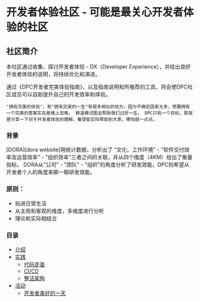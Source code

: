 # 开发者体验社区 - 可能是最关心开发者体验的社区
## 社区简介

本社区通过收集、探讨开发者体验 - DX（Developer Experience），并给出良好开发者体验的说明，将持续优化和演进。

通过《DPC开发者完美体验指南》，以及指南说明和所推荐的工具，将会使DPC社区成员可以自助提升自己的开发效率和体验。

`"拥有完美的体验"，和"拥有完美的一生"有很多相似的地方。因为不确定因素太多，想要拥有一个完美的答案实在是难上加难。
释道儒试图去帮助我们过好一生。
DPC只有一个目标，那就是分享一下对于开发者体验的理解，奢望能实际帮助到大家，哪怕就一点点。`

### 背景

[DORA][dora website]用统计数据，分析出了 "文化、工作环境" - "软件交付效率及运营效率" - "组织效率"三者之间的关联，并从四个维度（4KM）给出了衡量指标。
DORA从"公司" - "团队" - "组织"的角度分析了研发效能，DPC则希望从开发者个人的角度来聊一聊研发效能。


### 原则：

* 贴进日常生活
* 从主观和客观的维度，多维度进行分析
* 理论和实际相结合

### 目录

- [介绍](spec.md)
- [实践](practices.md)
    - [代码走查](#代码回顾)
    - [CI/CD](ci-cd.md)
    - [整洁架构](clean-architecture-v1.md)
- [活动](weekly-catchup.md)
    - [开发者美好的一天](#美好的一天)
